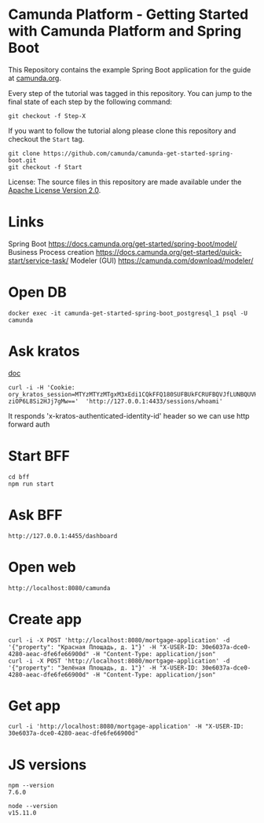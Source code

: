 # Camunda Platform - Getting Started with Camunda Platform and Spring Boot

This Repository contains the example Spring Boot application for the guide at [camunda.org](http://camunda.org/get-started/spring-boot.html).

Every step of the tutorial was tagged in this repository. You can jump to the final state of each step
by the following command:

```
git checkout -f Step-X
```

If you want to follow the tutorial along please clone this repository and checkout the `Start` tag.

```
git clone https://github.com/camunda/camunda-get-started-spring-boot.git
git checkout -f Start
```

License: The source files in this repository are made available under the [Apache License Version 2.0](./LICENSE).

# Links
Spring Boot https://docs.camunda.org/get-started/spring-boot/model/
Business Process creation https://docs.camunda.org/get-started/quick-start/service-task/
Modeler (GUI) https://camunda.com/download/modeler/

# Open DB
```
docker exec -it camunda-get-started-spring-boot_postgresql_1 psql -U camunda
```

# Ask kratos
[doc](https://www.ory.sh/kratos/docs/reference/api/#operation/toSession)
```
curl -i -H 'Cookie: ory_kratos_session=MTYzMTYzMTgxM3xEdi1CQkFFQ180SUFBUkFCRUFBQVJfLUNBQUVHYzNSeWFXNW5EQThBRFhObGMzTnBiMjVmZEc5clpXNEdjM1J5YVc1bkRDSUFJRXhqYVV0elJIbG9NMlEzYkdwdWVscFhZbk5ETm10emVsZHFTRWhLWTNoS3ytInr_UoJIHlpKDwk7jFBNWDn5-ziOP6L8Si2HJj7gMw=='  'http://127.0.0.1:4433/sessions/whoami'
```
It responds 'x-kratos-authenticated-identity-id' header so we can use http forward auth

# Start BFF
```
cd bff
npm run start
```

# Ask BFF
```
http://127.0.0.1:4455/dashboard
```

# Open web
```
http://localhost:8080/camunda
```

# Create app
```
curl -i -X POST 'http://localhost:8080/mortgage-application' -d '{"property": "Красная Площадь, д. 1"}' -H "X-USER-ID: 30e6037a-dce0-4280-aeac-dfe6fe66900d" -H "Content-Type: application/json"
curl -i -X POST 'http://localhost:8080/mortgage-application' -d '{"property": "Зелёная Площадь, д. 1"}' -H "X-USER-ID: 30e6037a-dce0-4280-aeac-dfe6fe66900d" -H "Content-Type: application/json"
```

# Get app
```
curl -i 'http://localhost:8080/mortgage-application' -H "X-USER-ID: 30e6037a-dce0-4280-aeac-dfe6fe66900d"
```

# JS versions
```
npm --version
7.6.0

node --version
v15.11.0
```